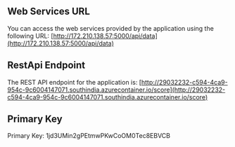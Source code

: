 ## Web Services URL
You can access the web services provided by the application using the following URL:
[http://172.210.138.57:5000/api/data](http://172.210.138.57:5000/api/data)

## RestApi Endpoint
The REST API endpoint for the application is:
[http://29032232-c594-4ca9-954c-9c6004147071.southindia.azurecontainer.io/score](http://29032232-c594-4ca9-954c-9c6004147071.southindia.azurecontainer.io/score)
## Primary Key
Primary Key: 1jd3UMin2gPEtmwPKwCoOM0Tec8EBVCB
